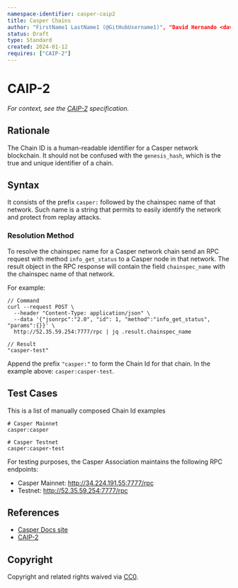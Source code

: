 ```yaml
---
namespace-identifier: casper-caip2
title: Casper Chains
author: "FirstName1 LastName1 (@GitHubUsername1)", "David Hernando <david.hernando@make.services>"
status: Draft
type: Standard
created: 2024-01-12
requires: ["CAIP-2"]
---
```


# CAIP-2

*For context, see the [CAIP-2][] specification.*

## Rationale

The Chain ID is a human-readable identifier for a Casper network blockchain. It should not be confused with the `genesis_hash`, which is the true and unique identifier of a chain.

## Syntax

It consists of the prefix `casper:` followed by the chainspec name of that network. Such name is a string that permits to easily identify the network and protect from replay attacks.

### Resolution Method

To resolve the chainspec name for a Casper network chain send an RPC request with method `info_get_status` to a Casper node in that network. The result object in the RPC response will contain the field `chainspec_name` with the chainspec name of that network.

For example:

```jsonc
// Command
curl --request POST \
  --header "Content-Type: application/json" \
  --data '{"jsonrpc":"2.0", "id": 1, "method":"info_get_status", "params":{}}' \
  http://52.35.59.254:7777/rpc | jq .result.chainspec_name

// Result
"casper-test"
```

Append the prefix `"casper:"` to form the Chain Id for that chain. In the example above: `casper:casper-test`.

## Test Cases

This is a list of manually composed Chain Id examples

```
# Casper Mainnet
casper:casper

# Casper Testnet
casper:casper-test
```

For testing purposes, the Casper Association maintains the following RPC endpoints:

* Casper Mainnet: http://34.224.191.55:7777/rpc
* Testnet: http://52.35.59.254:7777/rpc


## References

- [Casper Docs site][]
- [CAIP-2][]

[CAIP-2]: https://github.com/ChainAgnostic/CAIPs/blob/master/CAIPs/caip-2.md
[Casper Docs site]: https://docs.casper.network/

## Copyright
Copyright and related rights waived via [CC0](https://creativecommons.org/publicdomain/zero/1.0/).
